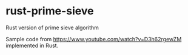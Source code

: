 # rust-prime-sieve
Rust version of prime sieve algorithm

Sample code from https://www.youtube.com/watch?v=D3h62rgewZM implemented in Rust.
